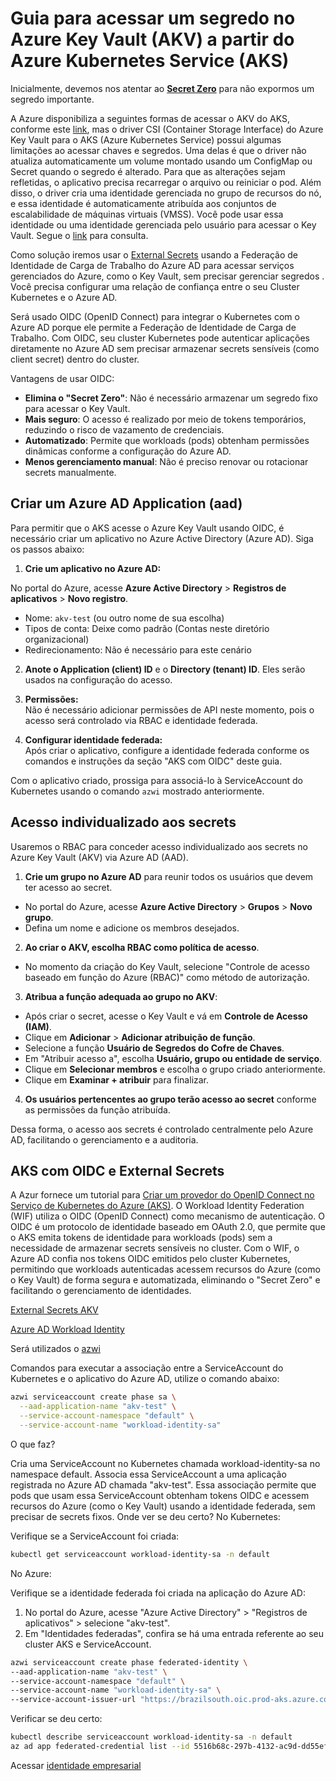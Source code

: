 # Guia para acessar um segredo no Azure Key Vault (AKV) a partir do Azure Kubernetes Service (AKS)

Inicialmente, devemos nos atentar ao [**Secret Zero**](./anexos/secret-zero.md) para não expormos um segredo importante. 

A Azure disponibiliza a seguintes formas de acessar o AKV do AKS, conforme este [link](https://learn.microsoft.com/pt-br/azure/aks/csi-secrets-store-identity-access?tabs=azure-portal&pivots=access-with-service-connector), mas o driver CSI (Container Storage Interface) do Azure Key Vault para o AKS (Azure Kubernetes Service) possui algumas limitações ao acessar chaves e segredos. Uma delas é que o driver não atualiza automaticamente um volume montado usando um ConfigMap ou Secret quando o segredo é alterado. Para que as alterações sejam refletidas, o aplicativo precisa recarregar o arquivo ou reiniciar o pod. Além disso, o driver cria uma identidade gerenciada no grupo de recursos do nó, e essa identidade é automaticamente atribuída aos conjuntos de escalabilidade de máquinas virtuais (VMSS). Você pode usar essa identidade ou uma identidade gerenciada pelo usuário para acessar o Key Vault. Segue o [link](https://learn.microsoft.com/pt-br/azure/aks/csi-secrets-store-driver) para consulta.

Como solução iremos usar o [External Secrets](https://external-secrets.io/) usando a Federação de Identidade de Carga de Trabalho do Azure AD para acessar serviços gerenciados do Azure, como o Key Vault, sem precisar gerenciar segredos . Você precisa configurar uma relação de confiança entre o seu Cluster Kubernetes e o Azure AD.

Será usado OIDC (OpenID Connect) para integrar o Kubernetes com o Azure AD porque ele permite a Federação de Identidade de Carga de Trabalho. Com OIDC, seu cluster Kubernetes pode autenticar aplicações diretamente no Azure AD sem precisar armazenar secrets sensíveis (como client secret) dentro do cluster.

Vantagens de usar OIDC:

- **Elimina o "Secret Zero"**: Não é necessário armazenar um segredo fixo para acessar o Key Vault.
- **Mais seguro**: O acesso é realizado por meio de tokens temporários, reduzindo o risco de vazamento de credenciais.
- **Automatizado**: Permite que workloads (pods) obtenham permissões dinâmicas conforme a configuração do Azure AD.
- **Menos gerenciamento manual**: Não é preciso renovar ou rotacionar secrets manualmente.

## Criar um Azure AD Application (aad)

Para permitir que o AKS acesse o Azure Key Vault usando OIDC, é necessário criar um aplicativo no Azure Active Directory (Azure AD). Siga os passos abaixo:

1. **Crie um aplicativo no Azure AD:**

  No portal do Azure, acesse **Azure Active Directory** > **Registros de aplicativos** > **Novo registro**.

  - Nome: `akv-test` (ou outro nome de sua escolha)
  - Tipos de conta: Deixe como padrão (Contas neste diretório organizacional)
  - Redirecionamento: Não é necessário para este cenário

2. **Anote o Application (client) ID** e o **Directory (tenant) ID**. Eles serão usados na configuração do acesso.

3. **Permissões:**  
  Não é necessário adicionar permissões de API neste momento, pois o acesso será controlado via RBAC e identidade federada.

4. **Configurar identidade federada:**  
  Após criar o aplicativo, configure a identidade federada conforme os comandos e instruções da seção "AKS com OIDC" deste guia.

Com o aplicativo criado, prossiga para associá-lo à ServiceAccount do Kubernetes usando o comando `azwi` mostrado anteriormente.

## Acesso individualizado aos secrets

Usaremos o RBAC para conceder acesso individualizado aos secrets no Azure Key Vault (AKV) via Azure AD (AAD).

1. **Crie um grupo no Azure AD** para reunir todos os usuários que devem ter acesso ao secret.
  - No portal do Azure, acesse **Azure Active Directory** > **Grupos** > **Novo grupo**.
  - Defina um nome e adicione os membros desejados.

2. **Ao criar o AKV, escolha RBAC como política de acesso**.
  - No momento da criação do Key Vault, selecione "Controle de acesso baseado em função do Azure (RBAC)" como método de autorização.

3. **Atribua a função adequada ao grupo no AKV**:
  - Após criar o secret, acesse o Key Vault e vá em **Controle de Acesso (IAM)**.
  - Clique em **Adicionar** > **Adicionar atribuição de função**.
  - Selecione a função **Usuário de Segredos do Cofre de Chaves**.
  - Em "Atribuir acesso a", escolha **Usuário, grupo ou entidade de serviço**.
  - Clique em **Selecionar membros** e escolha o grupo criado anteriormente.
  - Clique em **Examinar + atribuir** para finalizar.

4. **Os usuários pertencentes ao grupo terão acesso ao secret** conforme as permissões da função atribuída.

Dessa forma, o acesso aos secrets é controlado centralmente pelo Azure AD, facilitando o gerenciamento e a auditoria.

## AKS com OIDC e External Secrets

A Azur fornece um tutorial para [Criar um provedor do OpenID Connect no Serviço de Kubernetes do Azure (AKS)](https://learn.microsoft.com/pt-br/azure/aks/use-oidc-issuer). O Workload Identity Federation (WIF) utiliza o OIDC (OpenID Connect) como mecanismo de autenticação. O OIDC é um protocolo de identidade baseado em OAuth 2.0, que permite que o AKS emita tokens de identidade para workloads (pods) sem a necessidade de armazenar secrets sensíveis no cluster. Com o WIF, o Azure AD confia nos tokens OIDC emitidos pelo cluster Kubernetes, permitindo que workloads autenticadas acessem recursos do Azure (como o Key Vault) de forma segura e automatizada, eliminando o "Secret Zero" e facilitando o gerenciamento de identidades.

[External Secrets AKV](https://external-secrets.io/v0.6.1/provider/azure-key-vault/)

[Azure AD Workload Identity](https://azure.github.io/azure-workload-identity/docs/quick-start.html#5-create-a-kubernetes-service-account)

Será utilizados o [azwi](https://azure.github.io/azure-workload-identity/docs/introduction.html)

Comandos para executar a associação entre a ServiceAccount do Kubernetes e o aplicativo do Azure AD, utilize o comando abaixo:

```bash
azwi serviceaccount create phase sa \
  --aad-application-name "akv-test" \
  --service-account-namespace "default" \
  --service-account-name "workload-identity-sa"
```

O que faz?

Cria uma ServiceAccount no Kubernetes chamada workload-identity-sa no namespace default.
Associa essa ServiceAccount a uma aplicação registrada no Azure AD chamada "akv-test".
Essa associação permite que pods que usam essa ServiceAccount obtenham tokens OIDC e acessem recursos do Azure (como o Key Vault) usando a identidade federada, sem precisar de secrets fixos.
Onde ver se deu certo?
No Kubernetes:

Verifique se a ServiceAccount foi criada:

```bash
kubectl get serviceaccount workload-identity-sa -n default
```

No Azure:

Verifique se a identidade federada foi criada na aplicação do Azure AD:

1. No portal do Azure, acesse "Azure Active Directory" > "Registros de aplicativos" > selecione "akv-test".
2. Em "Identidades federadas", confira se há uma entrada referente ao seu cluster AKS e ServiceAccount.

```bash
azwi serviceaccount create phase federated-identity \
--aad-application-name "akv-test" \
--service-account-namespace "default" \
--service-account-name "workload-identity-sa" \
--service-account-issuer-url "https://brazilsouth.oic.prod-aks.azure.com/38270d4e-aea5-4430-b2c7-1deb696ac290/1b6b5131-fecf-4aee-8f74-53829b7d4c67/" 
```
Verificar se deu certo: 

```bash
kubectl describe serviceaccount workload-identity-sa -n default
az ad app federated-credential list --id 5516b68c-297b-4132-ac9d-dd55ef1cba77 
```

Acessar [identidade empresarial](https://portal.azure.com/#view/Microsoft_AAD_IAM/ManagedAppMenuBlade/~/Users/objectId/42569e6b-97c7-4bd8-a383-4fb79f858f11/appId/5516b68c-297b-4132-ac9d-dd55ef1cba77/preferredSingleSignOnMode~/null/servicePrincipalType/Application/fromNav/)